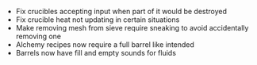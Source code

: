 * Fix crucibles accepting input when part of it would be destroyed
* Fix crucible heat not updating in certain situations
* Make removing mesh from sieve require sneaking to avoid accidentally removing one
* Alchemy recipes now require a full barrel like intended
* Barrels now have fill and empty sounds for fluids